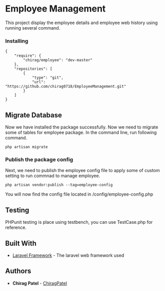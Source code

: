 # Employee Management

This project display the employee details and employee web history using running several command.

### Installing
```
{
    "require": {
        "chirag/employee": "dev-master"
    },
    "repositories": [
        {
            "type": "git",
            "url": "https://github.com/chirag0718/EmployeeManagement.git"
        }
    ]
}
```
## Migrate Database

Now we have installed the package successfully. Now we need to migrate some of tables for employee package. In the command line, run following command.
```
php artisan migrate
```

### Publish the package config

Next, we need to publish the employee config file to apply some of custom setting to run commnad to manage employee.

```
php artisan vendor:publish --tag=employee-config
```
You will now find the config file located in /config/employee-config.php

## Testing 
PHPunit testing is place using testbench, you can use TestCase.php for reference.

## Built With

* [Laravel Framework](https://github.com/laravel/laravel) - The laravel web framework used

## Authors

* **Chirag Patel** - [ChiragPatel](hhttps://github.com/chirag0718)
